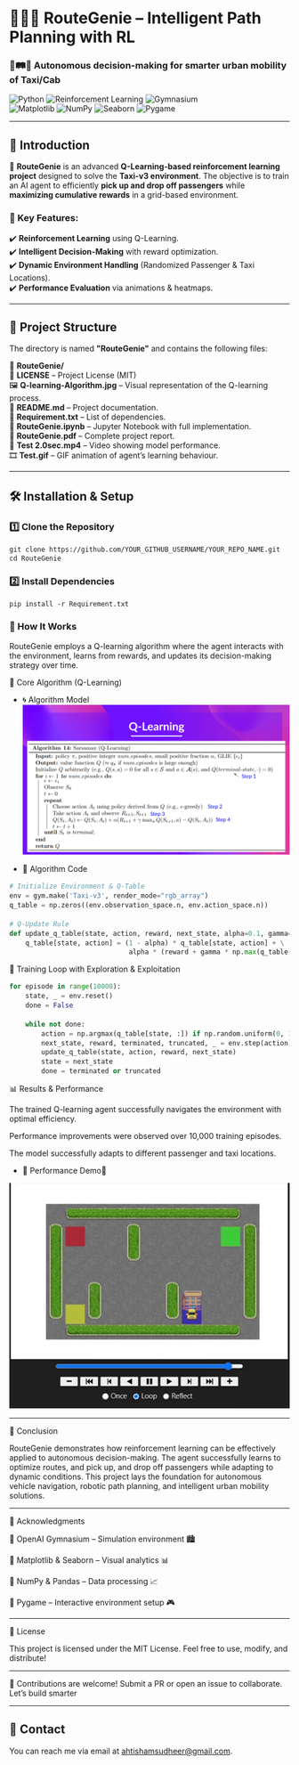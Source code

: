 # 🚖🧞‍♂️ **RouteGenie – Intelligent Path Planning with RL**  
### 🤖🛤️🏁 Autonomous decision-making for smarter urban mobility  of Taxi/Cab

![Python](https://img.shields.io/badge/Python-3.10.12-3776AB?style=for-the-badge&logo=python&logoColor=white)  ![Reinforcement Learning](https://img.shields.io/badge/Reinforcement%20Learning-Q%20Learning-FF6F00?style=for-the-badge)  ![Gymnasium](https://img.shields.io/badge/OpenAI_Gymnasium-Taxi--v3-0081A7?style=for-the-badge)  
![Matplotlib](https://img.shields.io/badge/Matplotlib-Data_Visualization-11557C?style=for-the-badge)  ![NumPy](https://img.shields.io/badge/NumPy-Scientific_Computing-013243?style=for-the-badge) ![Seaborn](https://img.shields.io/badge/Seaborn-Statistical_Visualization-3776AB?style=for-the-badge)  ![Pygame](https://img.shields.io/badge/Pygame-Interactive_Simulation-FFCC00?style=for-the-badge)  

---

## 📜 **Introduction**  

🚀 **RouteGenie** is an advanced **Q-Learning-based reinforcement learning project** designed to solve the **Taxi-v3 environment**. The objective is to train an AI agent to efficiently **pick up and drop off passengers** while **maximizing cumulative rewards** in a grid-based environment.  

### **🔹 Key Features:**  
✔️ **Reinforcement Learning** using Q-Learning.  
✔️ **Intelligent Decision-Making** with reward optimization.  
✔️ **Dynamic Environment Handling** (Randomized Passenger & Taxi Locations).  
✔️ **Performance Evaluation** via animations & heatmaps.  

---

## 📂 **Project Structure**  

The directory is named **"RouteGenie"** and contains the following files:  

📁 **RouteGenie/**  
📄 **LICENSE** – Project License (MIT)  
🖼️ **Q-learning-Algorithm.jpg** – Visual representation of the Q-learning process.  
📜 **README.md** – Project documentation.  
📄 **Requirement.txt** – List of dependencies.  
📘 **RouteGenie.ipynb** – Jupyter Notebook with full implementation.  
📄 **RouteGenie.pdf** – Complete project report.  
🎥 **Test 2.0sec.mp4** – Video showing model performance.  
🎞️ **Test.gif** – GIF animation of agent’s learning behaviour.  

---

## 🛠️ **Installation & Setup**  

### **1️⃣ Clone the Repository**  
```
git clone https://github.com/YOUR_GITHUB_USERNAME/YOUR_REPO_NAME.git
cd RouteGenie
```

### **2️⃣ Install Dependencies**
```
pip install -r Requirement.txt
```

### 🚀 How It Works
RouteGenie employs a Q-learning algorithm where the agent interacts with the environment, learns from rewards, and updates its decision-making strategy over time.

🔹 Core Algorithm (Q-Learning)

- 🌀 Algorithm Model
![Algoritham](https://github.com/ahtisham73/RouteGenie/blob/0f9fcc67599ed0a4812880a8efa4ba8a587fbb60/Q-learning-Algoritham.jpg)  

- 📌 Algorithm Code
```python
# Initialize Environment & Q-Table
env = gym.make('Taxi-v3', render_mode="rgb_array")
q_table = np.zeros((env.observation_space.n, env.action_space.n))

# Q-Update Rule
def update_q_table(state, action, reward, next_state, alpha=0.1, gamma=0.99):
    q_table[state, action] = (1 - alpha) * q_table[state, action] + \
                              alpha * (reward + gamma * np.max(q_table[next_state, :]))

```

🔹 Training Loop with Exploration & Exploitation
```python
for episode in range(10000):
    state, _ = env.reset()
    done = False

    while not done:
        action = np.argmax(q_table[state, :]) if np.random.uniform(0, 1) > 0.1 else env.action_space.sample()
        next_state, reward, terminated, truncated, _ = env.step(action)
        update_q_table(state, action, reward, next_state)
        state = next_state
        done = terminated or truncated
```

📊 Results & Performance

The trained Q-learning agent successfully navigates the environment with optimal efficiency.

Performance improvements were observed over 10,000 training episodes.

The model successfully adapts to different passenger and taxi locations.

- 📌 Performance Demo🎥

![Demo](https://github.com/ahtisham73/RouteGenie/raw/22d169ab33fba18e7ce6038bfdfc4687eadad2bf/Test.gif)



----

🏁 Conclusion

RouteGenie demonstrates how reinforcement learning can be effectively applied to autonomous decision-making. The agent successfully learns to optimize routes, and pick up, and drop off passengers while adapting to dynamic conditions. This project lays the foundation for autonomous vehicle navigation, robotic path planning, and intelligent urban mobility solutions.

---

🔗 Acknowledgments

🔹 OpenAI Gymnasium – Simulation environment 🏙️

🔹 Matplotlib & Seaborn – Visual analytics 📊

🔹 NumPy & Pandas – Data processing 📈

🔹 Pygame – Interactive environment setup 🎮


---
📜 License

This project is licensed under the MIT License. Feel free to use, modify, and distribute!

---

🚀 Contributions are welcome! 
Submit a PR or open an issue to collaborate. Let’s build smarter

---
## 📨 Contact

You can reach me via email at [ahtishamsudheer@gmail.com](mailto:ahtishamsudheer@gmail.com).




